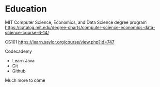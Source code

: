 # Education

MIT Computer Science, Economics, and Data Science degree program
https://catalog.mit.edu/degree-charts/computer-science-economics-data-science-course-6-14/

CS101
https://learn.saylor.org/course/view.php?id=747

Codecademy
- Learn Java
- Git
- Github
  
Much more to come
